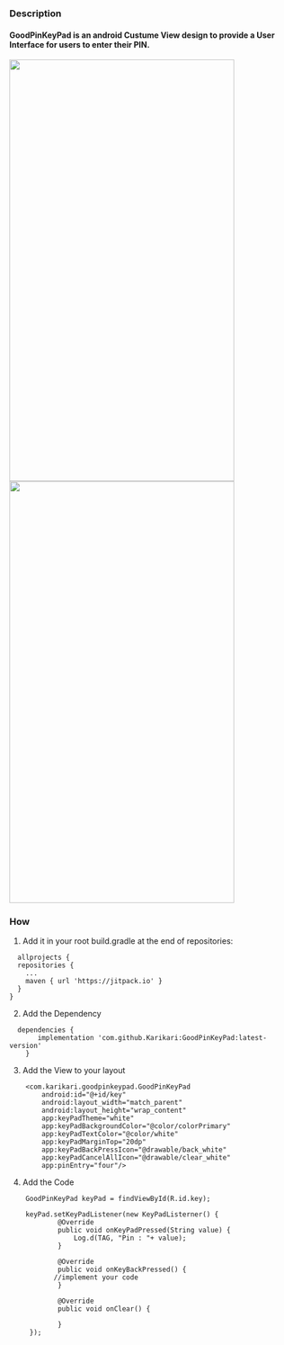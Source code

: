 ### Description
#### GoodPinKeyPad is an android Custume View design to provide a User Interface for users to enter their PIN.
<img src="https://user-images.githubusercontent.com/6484414/57070437-edc5d300-6cc6-11e9-960f-f1a9efc7e92d.gif" width="400" height="750" />

<img src="https://user-images.githubusercontent.com/6484414/57071996-ad1c8880-6ccb-11e9-92b0-56214022e5a4.gif" width="400" height="750" />

### How
1.  Add it in your root build.gradle at the end of repositories:
```
  allprojects {
  repositories {
    ...
    maven { url 'https://jitpack.io' }
  }
}
```
2. Add the Dependency
```
  dependencies {
	   implementation 'com.github.Karikari:GoodPinKeyPad:latest-version'
	}
```
3. Add the View to your layout
```
    <com.karikari.goodpinkeypad.GoodPinKeyPad
        android:id="@+id/key"
        android:layout_width="match_parent"
        android:layout_height="wrap_content"
        app:keyPadTheme="white"
        app:keyPadBackgroundColor="@color/colorPrimary"
        app:keyPadTextColor="@color/white"
        app:keyPadMarginTop="20dp"
        app:keyPadBackPressIcon="@drawable/back_white"
        app:keyPadCancelAllIcon="@drawable/clear_white"
        app:pinEntry="four"/>
```
4. Add the Code
```
    GoodPinKeyPad keyPad = findViewById(R.id.key);

    keyPad.setKeyPadListener(new KeyPadListerner() {
            @Override
            public void onKeyPadPressed(String value) {
                Log.d(TAG, "Pin : "+ value);
            }

            @Override
            public void onKeyBackPressed() {
	       //implement your code
            }

            @Override
            public void onClear() {

            }
     });
```
